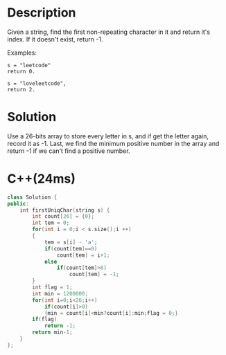 # Description
Given a string, find the first non-repeating character in it and return it's index. If it doesn't exist, return -1.

Examples:
```
s = "leetcode"
return 0.

s = "loveleetcode",
return 2.
```
# Solution
Use a 26-bits array to store every letter in s, and if get the letter again, record it as -1. Last, we find the minimum positive number in the array and return -1 if we can't find a positive number.
# C++(24ms)
```cpp
class Solution {
public:
    int firstUniqChar(string s) {
        int count[26] = {0};
        int tem = 0;
        for(int i = 0;i < s.size();i ++)
        {
            tem = s[i] - 'a';
            if(count[tem]==0)
                count[tem] = i+1;
            else 
                if(count[tem]>0)
                    count[tem] = -1;
        }
        int flag = 1;
        int min = 1200000;
        for(int i=0;i<26;i++)
            if(count[i]>0)
            {min = count[i]<min?count[i]:min;flag = 0;}
        if(flag)
            return -1;
        return min-1;
    }
};
```

